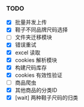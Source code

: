 ### TODO
- [x] 批量并发上传
- [x] 鞋子不同品牌尺码选择
- [ ] 文件夹迁移模块
- [x] 错误重试
- [x] excel 读取
- [x] cookies 解析模块
- [x] 构建尺码库存
- [x] cookies 有效性验证
- [ ] 商品爬虫
- [x] 其他商品的分类ID
- [x] [wait] 两种鞋子尺码的归类
